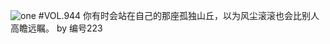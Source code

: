 ![one](http://image.wufazhuce.com/FvG36uIHy7ArAGYY9T5dymFcSCnH)
#VOL.944
你有时会站在自己的那座孤独山丘，以为风尘滚滚也会比别人高瞻远瞩。 by 编号223